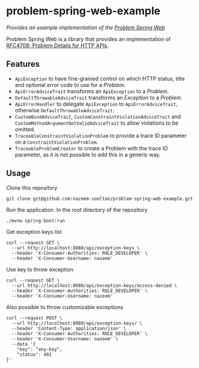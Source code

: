 # problem-spring-web-example

_Provides an example implementation of the [Problem Spring Web](https://github.com/zalando/problem-spring-web)_

Problem Spring Web is a library that provides an implementation of [RFC4708: Problem Details for HTTP APIs](https://datatracker.ietf.org/doc/html/rfc7807). 

## Features

* `ApiException` to have fine-grained control on which HTTP status, title and optional error code to use for a _Problem_.
* `ApiErrorAdviceTrait` transforms an `ApiException` to a _Problem_.
* `DefaultThrowableAdviceTrait` transforms an _Exception_ to a _Problem_.
* `ApiErrorHandler` to delegate `ApiException` to `ApiErrorAdviceTrait`, otherwise `DefaultThrowableAdviceTrait`.
* `CustomBindAdviceTrait`, `CustomConstraintViolationAdviceTrait` and `CustomMethodArgumentNotValidAdviceTrait` to allow violations to be omitted.
* `TraceableConstraintViolationProblem` to provide a trace ID parameter on a `ConstraintViolationProblem`.
* `TraceableProblemCreator` to create a Problem with the trace ID parameter, as it is not possible to add this in a generic way.

## Usage

Clone this repository

```shell
git clone git@github.com:nazeem-soeltan/problem-spring-web-example.git
```

Run the application. In the root directory of the repository

```shell
./mvnw spring-boot:run
```

Get exception keys list

```shell
curl --request GET \
  --url http://localhost:8080/api/exception-keys \
  --header 'X-Consumer-Authorities: ROLE_DEVELOPER' \
  --header 'X-Consumer-Username: nazeem'
```

Use key to throw exception

```shell
curl --request GET \
  --url http://localhost:8080/api/exception-keys/access-denied \
  --header 'X-Consumer-Authorities: ROLE_DEVELOPER' \
  --header 'X-Consumer-Username: nazeem'
```

Also possible to throw customizable exceptions

```shell
curl --request POST \
  --url http://localhost:8080/api/exception-keys/ \
  --header 'Content-Type: application/json' \
  --header 'X-Consumer-Authorities: ROLE_DEVELOPER' \
  --header 'X-Consumer-Username: nazeem' \
  --data '{
	"key": "any-key",
	"status": 401
}'
```
